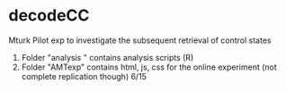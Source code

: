 # decodeCC
Mturk Pilot exp to investigate the subsequent retrieval of control states
1. Folder "analysis " contains analysis scripts (R)
2. Folder "AMTexp" contains html, js, css for the online experiment (not complete replication though) 6/15


